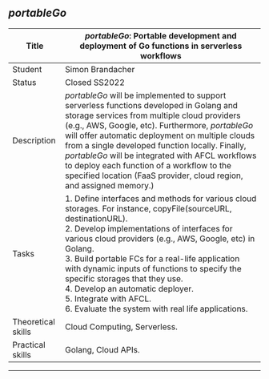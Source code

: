 ## *portableGo*

| Title | ***portableGo*: Portable development and deployment of Go functions in serverless workflows** |
| ----- | ----- | 
| Student | Simon Brandacher | 
| Status | Closed SS2022 | 
| Description |  *portableGo* will be implemented to support serverless functions developed in Golang and storage services from multiple cloud providers (e.g., AWS, Google, etc). Furthermore, *portableGo* will offer automatic deployment on multiple clouds from a single developed function locally. Finally, *portableGo* will be integrated with AFCL workflows to deploy each function of a workflow to the specified location (FaaS provider, cloud region, and assigned memory.)
|Tasks| 1. Define interfaces and methods for various cloud storages. For instance, copyFile(sourceURL, destinationURL). <br> 2. Develop implementations of interfaces for various cloud providers (e.g., AWS, Google, etc) in Golang. <br> 3. Build portable FCs for a real-life application with dynamic inputs of functions to specify the specific storages that they use.<br> 4. Develop an automatic deployer.<br> 5. Integrate with AFCL.<br> 6. Evaluate the system with real life applications.|
| Theoretical skills | Cloud Computing, Serverless. | 
| Practical skills | Golang, Cloud APIs.|
---